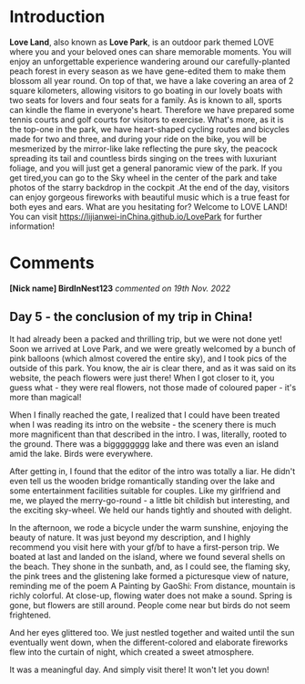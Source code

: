 # Introduction

**Love Land**, also known as **Love Park**, is an outdoor park themed LOVE where you and your beloved ones can share memorable moments. You will enjoy an unforgettable experience wandering around our carefully-planted peach forest in every season as we have gene-edited them to make them blossom all year round. On top of that, we have a lake covering an area of 2 square kilometers, allowing visitors to go boating in our lovely boats with two seats for lovers and four seats for a family. As is known to all, sports can kindle the flame in everyone's heart. Therefore we have prepared some tennis courts and golf courts for visitors to exercise. What's more, as it is the top-one in the park, we have heart-shaped cycling routes and bicycles made for two and three, and during your ride on the bike, you will be mesmerized by the mirror-like lake reflecting the pure sky, the peacock spreading its tail and countless birds singing on the trees with luxuriant foliage, and you will just get a general panoramic view of the park. If you get tired,you can go to the Sky wheel in the center of the park and take photos of the starry backdrop in the cockpit .At the end of the day, visitors can enjoy gorgeous fireworks with beautiful music which is a true feast for both eyes and ears. What are you hesitating for? Welcome to LOVE LAND! You can visit https://lijianwei-inChina.github.io/LovePark for further information!

# Comments

**[Nick name] BirdInNest123**
*commented on 19th Nov. 2022*

## Day 5 - the conclusion of my trip in China!

It had already been a packed and thrilling trip, but we were not done yet! Soon we arrived at Love Park, and we were greatly welcomed by a bunch of pink balloons (which almost covered the entire sky), and I took pics of the outside of this park. You know, the air is clear there, and as it was said on its website, the peach flowers were just there! When I got closer to it, you guess what - they were real flowers, not those made of coloured paper - it's more than magical!

When I finally reached the gate, I realized that I could have been treated when I was reading its intro on the website - the scenery there is much more magnificent than that described in the intro. I was, literally, rooted to the ground. There was a bigggggggg lake and there was even an island amid the lake. Birds were everywhere.

After getting in, I found that the editor of the intro was totally a liar. He didn't even tell us the wooden bridge romantically standing over the lake and some entertainment facilities suitable for couples. Like my girlfriend and me, we played the merry-go-round - a little bit childish but interesting, and the exciting sky-wheel. We held our hands tightly and shouted with delight. 

In the afternoon, we rode a bicycle under the warm sunshine, enjoying the beauty of nature. It was just beyond my description, and I highly recommend you visit here with your gf/bf to have a first-person trip. We boated at last and landed on the island, where we found several shells on the beach. They shone in the sunbath, and, as I could see, the flaming sky, the pink trees and the glistening lake formed a picturesque view of nature, reminding me of the poem A Painting by GaoShi:
From distance, mountain is richly colorful. At close-up, flowing water does not make a sound. Spring is gone, but flowers are still around. People come near but birds do not seem frightened.

And her eyes glittered too. We just nestled together and waited until the sun eventually went down, when the different-colored and elaborate fireworks flew into the curtain of night, which created a sweet atmosphere.

It was a meaningful day. And simply visit there! It won't let you down!

